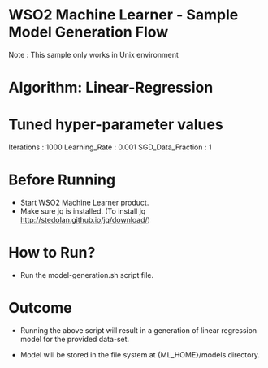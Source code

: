 WSO2 Machine Learner - Sample Model Generation Flow
===================================================

Note : This sample only works in Unix environment

Algorithm: Linear-Regression
==============================

Tuned hyper-parameter values
============================

Iterations : 1000
Learning_Rate : 0.001
SGD_Data_Fraction : 1

Before Running
==============

* Start WSO2 Machine Learner product.
* Make sure jq is installed. (To install jq http://stedolan.github.io/jq/download/)

How to Run?
===========

* Run the model-generation.sh script file.

Outcome
=======

* Running the above script will result in a generation of linear regression model for the provided data-set.

* Model will be stored in the file system at {ML_HOME}/models directory.